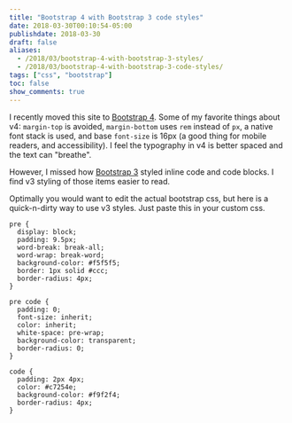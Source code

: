 ```yaml
---
title: "Bootstrap 4 with Bootstrap 3 code styles"
date: 2018-03-30T00:10:54-05:00
publishdate: 2018-03-30
draft: false
aliases: 
  - /2018/03/bootstrap-4-with-bootstrap-3-styles/
  - /2018/03/bootstrap-4-with-bootstrap-3-code-styles/
tags: ["css", "bootstrap"]
toc: false
show_comments: true
---
```


I recently moved this site to [Bootstrap 4](https://getbootstrap.com/docs/4.0/content/code/). Some of my favorite things about v4: `margin-top` is avoided, `margin-bottom` uses `rem` instead of `px`, a native font stack is used, and base `font-size` is 16px (a good thing for mobile readers, and accessibility). I feel the typography in v4 is better spaced and the text can "breathe".

However, I missed how [Bootstrap 3](http://getbootstrap.com/docs/3.3/css/#code) styled inline code and code blocks. I find v3 styling of those items easier to read. 

Optimally you would want to edit the actual bootstrap css, but here is a quick-n-dirty way to use v3 styles. Just paste this in your custom css.

```
pre {
  display: block;
  padding: 9.5px;
  word-break: break-all;
  word-wrap: break-word;
  background-color: #f5f5f5;
  border: 1px solid #ccc;
  border-radius: 4px;
}

pre code {
  padding: 0;
  font-size: inherit;
  color: inherit; 
  white-space: pre-wrap;
  background-color: transparent;
  border-radius: 0;
}

code {
  padding: 2px 4px;
  color: #c7254e;
  background-color: #f9f2f4;
  border-radius: 4px;
}
```
